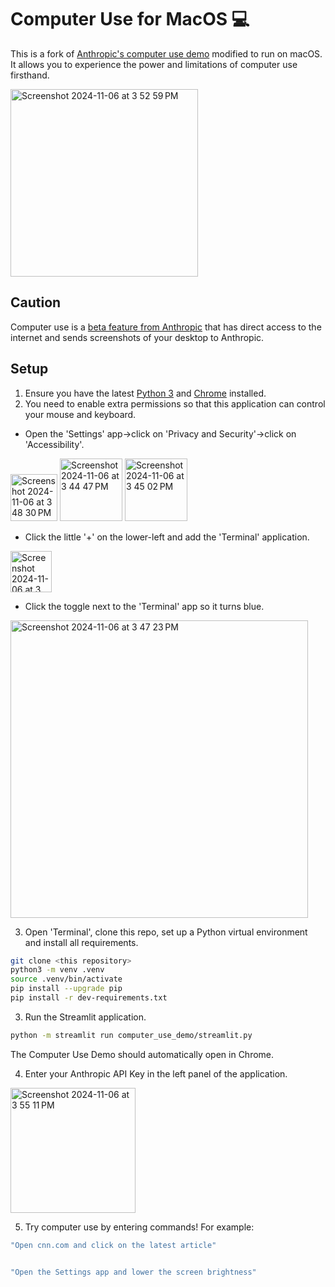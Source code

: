 # Computer Use for MacOS 💻

This is a fork of [Anthropic's computer use demo](https://github.com/anthropics/anthropic-quickstarts/tree/main/computer-use-demo) modified to run on macOS. It allows you to experience the power and limitations of computer use firsthand.

<img height="300" alt="Screenshot 2024-11-06 at 3 52 59 PM" src="https://github.com/user-attachments/assets/d22cf7d3-3b72-41fb-a492-4d6404cea98d">

## Caution
Computer use is a [beta feature from Anthropic](https://docs.anthropic.com/en/docs/build-with-claude/computer-use) that has direct access to the internet and sends screenshots of your desktop to Anthropic. 

## Setup
1. Ensure you have the latest [Python 3](https://www.python.org/downloads/) and [Chrome](https://www.google.com/chrome/dr/download/) installed.
2. You need to enable extra permissions so that this application can control your mouse and keyboard.  
  * Open the 'Settings' app->click on 'Privacy and Security'->click on 'Accessibility'.
<img width="75" alt="Screenshot 2024-11-06 at 3 48 30 PM" src="https://github.com/user-attachments/assets/67de19cc-cf7b-448c-a02c-52304e8d43f3">

<img height="100" alt="Screenshot 2024-11-06 at 3 44 47 PM" src="https://github.com/user-attachments/assets/59c325d7-4e43-4272-8ac0-76323cd9dba7">
    <img height="100" alt="Screenshot 2024-11-06 at 3 45 02 PM" src="https://github.com/user-attachments/assets/eb497da7-e8c2-45a2-82c5-c6ceb49dee54">

  * Click the little '+' on the lower-left and add the 'Terminal' application.
<img width="66" alt="Screenshot 2024-11-06 at 3 46 28 PM" src="https://github.com/user-attachments/assets/87a10818-7f7d-4130-8e21-688815a21124">

  * Click the toggle next to the 'Terminal' app so it turns blue.
<img width="476" alt="Screenshot 2024-11-06 at 3 47 23 PM" src="https://github.com/user-attachments/assets/67e1a154-38bb-4c1b-9692-ccd382f4d470">


3. Open 'Terminal', clone this repo, set up a Python virtual environment and install all requirements.
```bash
git clone <this repository>
python3 -m venv .venv
source .venv/bin/activate
pip install --upgrade pip
pip install -r dev-requirements.txt
```
3. Run the Streamlit application.
```bash
python -m streamlit run computer_use_demo/streamlit.py
```
The Computer Use Demo should automatically open in Chrome.

4. Enter your Anthropic API Key in the left panel of the application.

<img height="200" alt="Screenshot 2024-11-06 at 3 55 11 PM" src="https://github.com/user-attachments/assets/9fb5ebbb-577e-4c1d-ab85-8fd876cfb2b8">

5. Try computer use by entering commands!
For example:
```bash
"Open cnn.com and click on the latest article"


"Open the Settings app and lower the screen brightness"
```


 


